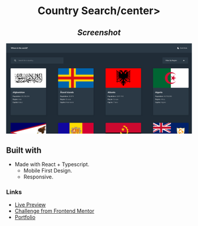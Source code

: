 # <center>Country Search/center>

## <center>_Screenshot_</center>

![App Photo](./app.png)

## Built with

- Made with React + Typescript.
  - Mobile First Design.
  - Responsive.

### Links

- [Live Preview]()
- [Challenge from Frontend Mentor]()
- [Portfolio](https://www.eucaue.tech)
